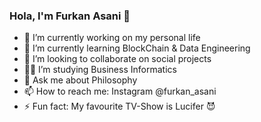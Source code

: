 ### Hola, I'm Furkan Asani 👋

- 🔭 I’m currently working on my personal life
- 🌱 I’m currently learning BlockChain & Data Engineering
- 👯 I’m looking to collaborate on social projects 
- 🐱‍👓 I’m studying Business Informatics
- 💬 Ask me about Philosophy
- 📫 How to reach me: Instagram @furkan_asani
- ⚡ Fun fact: My favourite TV-Show is Lucifer 😈
